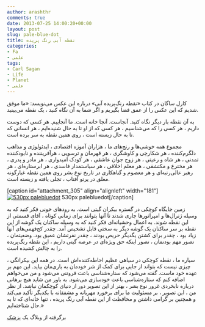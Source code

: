 ```yaml
---
author: arashthr
comments: true
date: 2013-07-25 14:00:20+00:00
layout: post
slug: pale-blue-dot
title: نقطه آبی رنگ پریده
categories:
- Fa
- علمی
tags:
- Carl Sagan
- Life
- Planet
- علمی
---
```



کارل ساگان در کتاب «نقطه رنگ‌پریده آبی» درباره این عکس می‌نویسد:
«ما موفق شدیم که این عکس را از عمق فضا بگیریم و اگر شما به آن نگاه کنید ، یک نقطه می‌بینید.


به آن نقطه بار دیگر نگاه کنید. آنجاست. آنجا خانه است. ما آنجاییم. هر کسی که دوست داریم ، هر کسی را که می‌شناسیم ، هر کسی که از او تا به حال شنیده‌ایم ، هر انسانی که تا به حال زیسته است ، ‌روی همین نقطه به سر برده است.

مجموع همه خوشی‌ها و رنج‌‌های ما ، هزاران آموزه‌ اقتصادی ، ایدئولوژی‌ و مذاهب دلگرم‌کننده ، هر شکارچی و کاوشگری ، هر قهرمان و ترسویی ، هرآفریننده و نابودکننده تمدنی ، هر شاه و رعیتی ، هر زوج جوان عاشقی ، هر کودک امیدواری ، هر مادر و پدری ، هر مخترع و مکتشفی ، هر معلم اخلاقی ، هر سیاستمدار فاسدی ، هر ابرستاره‌ای ، هر رهبر عالی‌رتبه‌ای و هر معصوم و گناهکاری در تاریخ نوع بشر روی همین نقطه غبارگونه معلق در پرتو آفتاب ، تجلی یافته‌ و زیسته‌ است.

[caption id="attachment_305" align="alignleft" width="181"]<a href="http://arashthr.files.wordpress.com/2013/07/530px-palebluedot.jpg">![530px palebluedot](http://arashthr.files.wordpress.com/2013/07/530px-palebluedot.jpg?w=258)</a> 530px palebluedot[/caption]


زمین جایگاه کوچکی در گستره بیکران گیتی است. به رودهای خونی فکر کنید که به وسیله ژنرال‌ها و امپراتور‌ها جاری شدند تا آنها بتوانند برای زمانی کوتاه ، آقای قسمتی از این نقطه شوند. به اعمال وحشیانه‌ای فکر کنید که به وسیله ساکنان یک گوشه از این نقطه بر سر ساکنان یک گوشه دیگر به سختی قابل تشخیص آمد‌. چقدر کج‌فهمی‌های آنها زیاد بود ، چقدر برای کشتن یگدیگر حریص بودند ، چقدر نفرتشان عمیق بود. وضعیتمان ، تصور مهم بودنمان ، تصور اینکه حق ویژه‌ای در عرصه گیتی داریم ، این نقطه رنگ‌پریده را به چالش کشیده است.


سیاره ما ، نقطه کوچکی در سیاهی عظیم احاطه‌کننده‌اش است. در همه این بیکرانگی ، چیزی نیست که بتواند از جایی برای کمک از شر خودمان به یاری‌مان بیاید. این مهم بر عهده خود ماست. گفته می‌شود که ستاره‌شناسی باعث فروتنی می‌شود و من می‌خواهم اضافه کنم که ستاره‌شناسی باعث خودسازی می‌شود.
به باور من شاید هیچ برهانی درباره نابخردی غرور نوع بشر ، بهتر از این تصویر دور از دنیای کوچکمان نباشد. از نظر من ، این تصویر ، بر مسئولیت ما برای برخورد مهربانه و مشفقانه با یکدیگر تأکید می‌کند و همچنین بر گرامی داشتن و محافظت از این نقطه آبی رنگ پریده ، تنها خانه‌ای که تا به حال شناخته‌ایم.»


برگرفته از وبلاگ یک [پزشک](http://1pezeshk.com/archives/2007/09/post_578.html)
